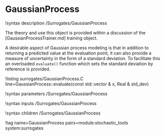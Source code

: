 # GaussianProcess

!syntax description /Surrogates/GaussianProcess

The theory and use this object is provided within a discussion of the [GaussianProcessTrainer.md] training
object.

A desirable aspect of Gaussian process modeling is that in addition to returning a predicted value at the evaluation point, it can also provide a measure of uncertainty in the form of a standard deviation. To facilitate this an overloaded `evaluate()` function which sets the standard deviation by reference is provided.

!listing surrogates/GaussianProcess.C line=GaussianProcess::evaluate(const std::vector<Real> & x, Real & std_dev)


!syntax parameters /Surrogates/GaussianProcess

!syntax inputs /Surrogates/GaussianProcess

!syntax children /Surrogates/GaussianProcess

!tag name=GaussianProcess pairs=module:stochastic_tools system:surrogates
